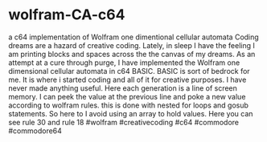 # wolfram-CA-c64
a c64 implementation of Wolfram one dimentional cellular automata
Coding dreams are a hazard of creative coding. Lately, in sleep I have the feeling I am printing blocks and spaces across the the canvas of my dreams. As an attempt at a cure through purge, I have implemented the Wolfram one dimensional cellular automata in c64 BASIC.  BASIC is sort of bedrock for me.  It is where i started coding and all of it for creative purposes. I have never made anything useful.
Here each generation is a line of screen memory.  I can peek the value at the previous line and poke a new value according to wolfram rules. this is done with nested for loops and gosub statements. So here to I avoid using an array to hold values.  Here you can see rule 30 and rule 18 #wolfram #creativecoding #c64 #commodore #commodore64 

